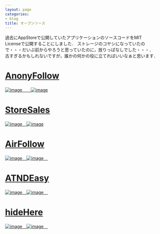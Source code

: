 ```yaml
---
layout: page
categories:
- blog
title: オープンソース
---
```


過去にAppStoreで公開していたアプリケーションのソースコードをMIT Licenseで公開することにしました．
ストレージのコヤシになっていたので・・・だいぶ前からやろうと思っていたのに，放りっぱなしでした・・・．
古すぎるかもしれないですが，誰かの何かの役に立てればいいなぁと思います．

# [AnonyFollow](https://github.com/sonsongithub/AnonyFollow)
[![image](http://sonson.s3.amazonaws.com/AnonyFollow01.png)　　![image](http://sonson.s3.amazonaws.com/AnonyFollow02.png)](https://github.com/sonsongithub/AnonyFollow)

# [StoreSales](https://github.com/sonsongithub/StoreSales)
[![image](http://sonson.s3.amazonaws.com/ss01.jpg)　![image](http://sonson.s3.amazonaws.com/ss02.jpg)](https://github.com/sonsongithub/StoreSales)

# [AirFollow](https://github.com/sonsongithub/AirFollow)
[![image](http://sonson.s3.amazonaws.com/af01.jpg)　![image](http://sonson.s3.amazonaws.com/af02.jpg)　](https://github.com/sonsongithub/AirFollow)

# [ATNDEasy](https://github.com/sonsongithub/ATNDEasy)
[![image](http://sonson.s3.amazonaws.com/ae01.jpg)　![image](http://sonson.s3.amazonaws.com/ae02.jpg)　](https://github.com/sonsongithub/ATNDEasy)

# [hideHere](https://github.com/sonsongithub/hideHere)
[![image](http://sonson.s3.amazonaws.com/hh01.jpg)　![image](http://sonson.s3.amazonaws.com/hh02.jpg)　](https://github.com/sonsongithub/hideHere)